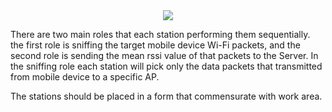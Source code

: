 <div style="text-align:center"><img src ="https://raw.githubusercontent.com/OmarAlkattan/WiFi-Positioning-ESP8266/master/Station/station.jpg" /></div>

There are two main roles that each station performing them sequentially. the first role is sniffing the target mobile device Wi-Fi packets, and the second role is sending the mean rssi value of that packets to the Server.
In the sniffing role each station will pick only the data packets that transmitted from mobile device to a specific AP.

The stations should be placed in a form that commensurate with work area.

